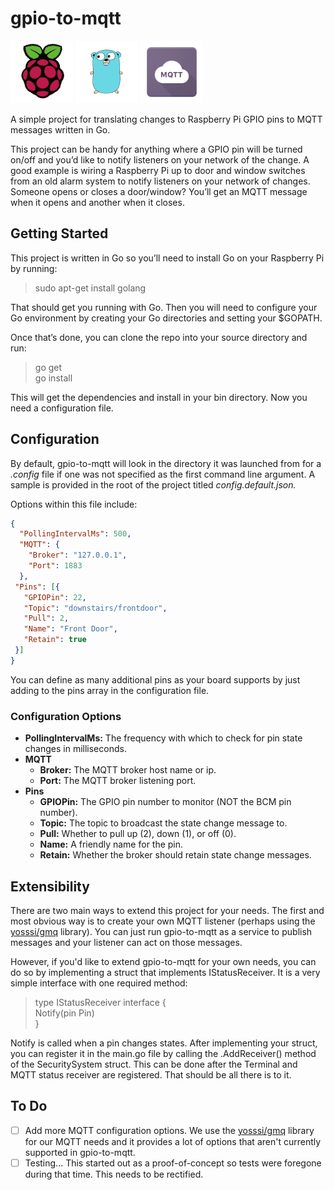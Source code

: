 # gpio-to-mqtt

<img src="./assets/raspberrypi.png" alt="Raspberry Pi" height="100"> <img src="./assets/golang.png" alt="Golang" height="100"> <img src="./assets/mqtt.png" alt="MQTT" height="100">

A simple project for translating changes to Raspberry Pi GPIO pins to MQTT messages written in Go.

This project can be handy for anything where a GPIO pin will be turned on/off and you’d like to notify listeners on your network of the change. A good example is wiring a Raspberry Pi up to door and window switches from an old alarm system to notify listeners on your network of changes. Someone opens or closes a door/window? You’ll get an MQTT message when it opens and another when it closes.

## Getting Started

This project is written in Go so you’ll need to install Go on your Raspberry Pi by running:

> sudo apt-get install golang

That should get you running with Go. Then you will need to configure your Go environment by creating your Go directories and setting your $GOPATH.

Once that’s done, you can clone the repo into your source directory and run:

> go get  
> go install

This will get the dependencies and install in your bin directory. Now you need a configuration file.

## Configuration

By default, gpio-to-mqtt will look in the directory it was launched from for a *.config* file if one was not specified as the first command line argument. A sample is provided in the root of the project titled *config.default.json.*

Options within this file include:

```json
{
  "PollingIntervalMs": 500,
  "MQTT": {
    "Broker": "127.0.0.1",
    "Port": 1883
  },
 "Pins": [{
   "GPIOPin": 22,
   "Topic": "downstairs/frontdoor",
   "Pull": 2,
   "Name": "Front Door",
   "Retain": true
 }]
}
```

You can define as many additional pins as your board supports by just adding to the pins array in the configuration file.

### Configuration Options

- **PollingIntervalMs:** The frequency with which to check for pin state changes in milliseconds.
- **MQTT**
  - **Broker:** The MQTT broker host name or ip.
  - **Port:** The MQTT broker listening port.
- **Pins**
  - **GPIOPin:** The GPIO pin number to monitor (NOT the BCM pin number).
  - **Topic:** The topic to broadcast the state change message to.
  - **Pull:** Whether to pull up (2), down (1), or off (0).
  - **Name:** A friendly name for the pin.
  - **Retain:** Whether the broker should retain state change messages.


## Extensibility

There are two main ways to extend this project for your needs. The first and most obvious way is to create your own MQTT listener (perhaps using the [yosssi/gmq](https://github.com/yosssi/gmq) library). You can just run gpio-to-mqtt as a service to publish messages and your listener can act on those messages.

However, if you'd like to extend gpio-to-mqtt for your own needs, you can do so by implementing a struct that implements IStatusReceiver. It is a very simple interface with one required method:

> type IStatusReceiver interface {  
> 	Notify(pin Pin)  
> }  

Notify is called when a pin changes states. After implementing your struct, you can register it in the main.go file by calling the .AddReceiver() method of the SecuritySystem struct. This can be done after the Terminal and MQTT status receiver are registered. That should be all there is to it.

## To Do

- [ ] Add more MQTT configuration options. We use the [yosssi/gmq](https://github.com/yosssi/gmq) library for our MQTT needs and it provides a lot of options that aren't currently supported in gpio-to-mqtt.
- [ ] Testing... This started out as a proof-of-concept so tests were foregone during that time. This needs to be rectified.

